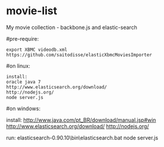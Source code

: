 movie-list
==========

My movie collection - backbone.js and elastic-search

#pre-require:

    export XBMC videodb.xml
    https://github.com/saitodisse/elasticXbmcMoviesImporter

#on linux:

	install:
	oracle java 7
	http://www.elasticsearch.org/download/
	http://nodejs.org/
	node server.js

#on windows:
   
   install:
   http://www.java.com/pt_BR/download/manual.jsp#win
   http://www.elasticsearch.org/download/
   http://nodejs.org/

   run:
   elasticsearch-0.90.10\bin\elasticsearch.bat
   node server.js